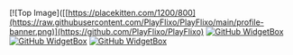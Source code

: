 [![Top Image]([[https://placekitten.com/1200/800](https://raw.githubusercontent.com/PlayFlixo/PlayFlixo/main/profile-banner.png)](https://github.com/PlayFlixo/PlayFlixo)
[![GitHub WidgetBox](https://github-widgetbox.vercel.app/api/profile?username=PlayFlixo&data=followers,repositories,stars,commits&theme=nautilus)](https://github.com/PlayFlixo/PlayFlixo)
[![GitHub WidgetBox](https://github-widgetbox.vercel.app/api/skills?tools=git,vercel,heroku,aws,&includeNames=true&theme=nautilus)](https://github.com/PlayFlixo/PlayFlixo)
[![GitHub WidgetBox](https://github-widgetbox.vercel.app/api/skills?languages=js,python,html,css,&includeNames=true&theme=nautilus)](https://github.com/PlayFlixo/PlayFlixo)
